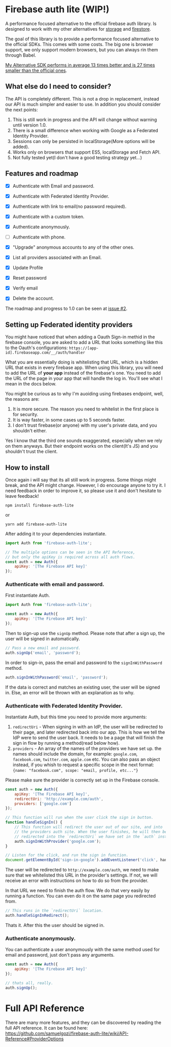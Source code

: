 # Firebase auth lite (WIP!)

A performance focused alternative to the official firebase auth library. Is designed to work with my other alternatives for [storage](https://github.com/samuelgozi/firebase-storage-lite) and [firestore](https://github.com/samuelgozi/firebase-firestore-lite).

The goal of this library is to provide a performance focused alternative to the official SDKs. This comes with some costs. The big one is browser support, we only support modern browsers, but you can always rin them through Babel.

[My Alternative SDK performs in average 13 times better and is 27 times smaller than the official ones](https://github.com/samuelgozi/firebase-firestore-lite/wiki/Firebase-Alternative-SDK-Benchmarks).

## What else do I need to consider?

The API is completely different. This is not a drop in replacement, instead our API is much simpler and easier to use.
In addition you should consider the next points:

1. This is still work in progress and the API will change without warning until version 1.0.
2. There is a small difference when working with Google as a Federated Identity Provider.
3. Sessions can only be persisted in localStorage(More options will be added).
4. Works only on browsers that support ES5, localStorage and Fetch API.
5. Not fully tested yet(I don't have a good testing strategy yet...)

## Features and roadmap

- [x] Authenticate with Email and password.
- [x] Authenticate with Federated Identity Provider.
- [x] Authenticate with link to email(no password required).
- [x] Authenticate with a custom token.
- [x] Authenticate anonymously.
- [ ] Authenticate with phone.

- [x] "Upgrade" anonymous accounts to any of the other ones.

- [x] List all providers associated with an Email.
- [x] Update Profile
- [x] Reset password
- [x] Verify email
- [x] Delete the account.

The roadmap and progress to 1.0 can be seen at [issue #2](https://github.com/samuelgozi/firebase-auth-lite/issues/2).

## Setting up Federated identity providers

You might have noticed that when adding a Oauth Sign-in methid in the firebase console, you are asked to add a URL that looks something like this to the Oauth's configurations: `https://[app-id].firebaseapp.com/__/auth/handler`

What you are essentially doing is whitelisting that URL, which is a hidden URL that exists in every firebase app. When using this library, you will need to add the URL of **your app** instead of the firebase's one. You need to add the URL of the page in your app that will handle the log in. You'll see what I mean in the docs below.

You might be curious as to why I'm auoiding using firebases endpoint, well, the reasons are:

1. It is more secure. The reason you need to whitelist in the first place is for security.
2. It is way faster, in some cases up to 5 seconds faster.
3. I don't trust firebase(or anyone) with my user's private data, and you shouldn't either.

Yes I know that the third one sounds exaggerated, especially when we rely on them anyways. But their endpoint works on the client(It's JS) and you shouldn't trust the client.

## How to install

Once again i will say that its all still work in progress. Some things might break, and the API might change.
However, I do encourage anyone to try it. I need feedback in order to improve it, so please use it and don't hesitate to leave feedback!

```
npm install firebase-auth-lite
```

or

```
yarn add firebase-auth-lite
```

After adding it to your dependencies instantiate.

```js
import Auth from 'firebase-auth-lite';

// The multiple options can be seen in the API Reference,
// but only the apiKey is required across all auth flows.
const auth = new Auth({
	apiKey: '[The Firebase API key]'
});
```

### Authenticate with email and password.

First instantiate Auth.

```js
import Auth from 'firebase-auth-lite';

const auth = new Auth({
	apiKey: '[The Firebase API key]'
});
```

Then to sign-up use the `signUp` method.
Please note that after a sign up, the user will be signed in automatically.

```js
// Pass a new email and password.
auth.signUp('email', 'password');
```

In order to sign-in, pass the email and password to the `signInWithPassword` method.

```js
auth.signInWithPassword('email', 'password');
```

If the data is correct and matches an existing user, the user will be signed in. Else, an error will be thrown with an explanation as to why.

### Authenticate with Federated Identity Provider.

Instantiate Auth, but this time you need to provide more arguments:

1. `redirectUri` - When signing in with an IdP, the user will be redirected to their page, and later redirected back into our app. This is how we tell the IdP were to send the user back. It needs to be a page that will finish the sign in flow by running a method(read below how).
2. `providers` - An array of the names of the providers we have set up. the names should include the domain, for example: `google.com`, `facebook.com`, `twitter.com`, `apple.com` etc. You can also pass an object instead, if you whish to request a specific scope in the next format: `{name: "facebook.com", scope: "email, profile, etc..."}`

Please make sure the provider is correctly set up in the Firebase console.

```js
const auth = new Auth({
	apiKey: '[The Firebase API key]',
	redirectUri: 'http://example.com/auth',
	providers: ['google.com']
});

// This function will run when the user click the sign in button.
function handleSignIn() {
	// This function will redirect the user out of our site, and into
	// the providers auth site. When the user finishes, he will then be
	// redirected into the `redirectUri` we have set in the `auth` instance.
	auth.signInWithProvider('google.com');
}

// Listen for the click, and run the sign in function.
document.getElementById('sign-in-google').addEventListener('click', handleSignIn);
```

The user will be redirected to `http://example.com/auth`, we need to make sure that we whitelisted this URL in the provider's settings. If not, we will receive an error with instructions on how to do so from the provider.

In that URL we need to finish the auth flow. We do that very easily by running a function. You can even do it on the same page you redirected from.

```js
// This runs in the `redirectUri` location.
auth.handleSignInRedirect();
```

Thats it. After this the user should be signed in.

### Authenticate anonymously.

You can authenticate a user anonymously with the same method used for email and password, just don't pass any arguments.

```js
const auth = new Auth({
	apiKey: '[The Firebase API key]'
});

// thats all, really.
auth.signUp();
```

# Full API Reference

There are many more features, and they can be discovered by reading the full API reference. It can be found here:
https://github.com/samuelgozi/firebase-auth-lite/wiki/API-Reference#ProviderOptions
